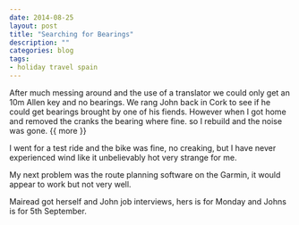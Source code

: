 ```yaml
---
date: 2014-08-25
layout: post
title: "Searching for Bearings"
description: ""
categories: blog 
tags:
- holiday travel spain 
---
```


<!--start excerpt-->
After much messing around and the use of a translator we could only get an 10m Allen key and no bearings. We rang John back in Cork to see if he could get bearings brought by one of his fiends. However when I got home and removed the cranks the bearing where fine. so I rebuild and the noise was gone.
{{ more }}

I went for a test ride and the bike was fine, no creaking, but I have never experienced wind like it unbelievably hot very strange for me.

My next problem was the route planning software on the Garmin, it would appear to work but not very well.

Mairead got herself and John job interviews, hers is for Monday and Johns is for 5th September.
